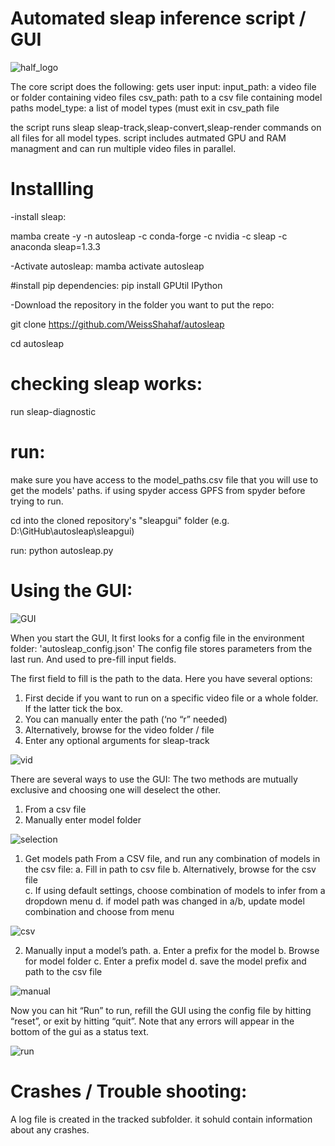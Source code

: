 # Automated sleap inference script / GUI

![half_logo](https://github.com/StempelLab/sleap_well/assets/101252955/c206e1bb-242e-4b02-a9a8-89c4b4c3b87d)


 The core script does the following:
 gets user input:
 input_path: a video file or folder containing video files
 csv_path: path to a csv file containing model paths
 model_type: a list of model types (must exit in csv_path file

 the script runs sleap sleap-track,sleap-convert,sleap-render commands on all files for all model types.
script includes autmated GPU and RAM managment and can run multiple video files in parallel.

# Installling


   -install sleap: 
   
   mamba create -y -n autosleap -c conda-forge -c nvidia -c sleap -c anaconda sleap=1.3.3

   -Activate autosleap: mamba activate autosleap
   
   #install pip dependencies:    pip install GPUtil IPython

   -Download the repository in the folder you want to put the repo:
   
   git clone https://github.com/WeissShahaf/autosleap
   
   cd autosleap

   

 

   
   

# checking sleap works:
run sleap-diagnostic

# run:
make sure you have access to the model_paths.csv file that you will use to get the models' paths. if using spyder access GPFS from spyder before trying to run.

cd into the cloned repository's "sleapgui" folder (e.g. D:\GitHub\autosleap\sleapgui)

run: python autosleap.py



# Using the GUI:
![GUI](https://github.com/WeissShahaf/autosleap/assets/45653608/f7dcad2b-8f25-4044-83c4-8f573014f8e0)



When you start the GUI,
It first looks for a config file in the environment folder: 'autosleap_config.json'
The config file stores parameters from the last run. And used to pre-fill input fields.

The first field to fill is the path to the data.
Here you have several options:
1)	First decide if you want to run on a specific video file or a whole folder. If the latter tick the box.
2)	You can manually enter the path (‘no “r” needed)
3)	Alternatively, browse for the video folder / file
4)	Enter any optional arguments for sleap-track

![vid](https://github.com/WeissShahaf/autosleap/assets/45653608/ab0da8f9-fbd8-4836-a828-b2644af91dbc)

There are several ways to use the GUI: The two methods are mutually exclusive and choosing one will deselect the other.
1)	From a csv file
2)	Manually enter model folder
   
![selection](https://github.com/WeissShahaf/autosleap/assets/45653608/2d17d145-34c6-49b5-ac60-fd32fb1b22a4)

1.	Get models path From a CSV file, and run any combination of models in the csv file:
 a.	Fill in path to csv file
 b.	Alternatively, browse for the csv file  
 c.	If using default settings, choose combination of models to infer from a dropdown menu
 d.	if model path was changed in a/b, update model combination and choose from menu

![csv](https://github.com/WeissShahaf/autosleap/assets/45653608/a76b5d87-3f0d-40b9-9795-c2a98447ed30)

2. Manually input a model’s path.
 a.	Enter a prefix for the model
 b.	Browse for model folder
 c.	Enter a prefix model
 d.	save the model prefix and path to the csv file

![manual](https://github.com/WeissShahaf/autosleap/assets/45653608/8011f738-9410-45eb-9746-324ee113fef3)

Now you can hit “Run” to run, refill the GUI using the config file by hitting “reset”, or exit by hitting “quit”. Note that any errors will appear in the bottom of the gui as a status text.

![run](https://github.com/WeissShahaf/autosleap/assets/45653608/cd20d4da-ac35-4464-bb5a-761919d428fd)

# Crashes / Trouble shooting:
A log file is created in the tracked subfolder. it sohuld contain information about any crashes.

 




   




